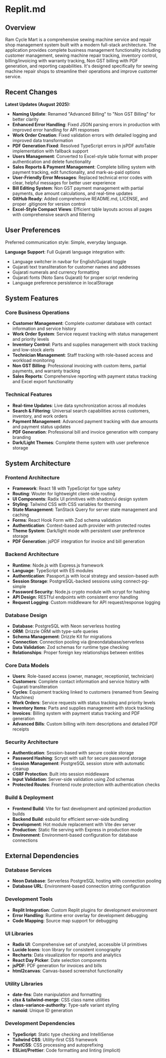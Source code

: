 # Replit.md

## Overview

Ram Cycle Mart is a comprehensive sewing machine service and repair shop management system built with a modern full-stack architecture. The application provides complete business management functionality including customer management, sewing machine repair tracking, inventory control, billing/invoicing with warranty tracking, Non GST billing with PDF generation, and reporting capabilities. It's designed specifically for sewing machine repair shops to streamline their operations and improve customer service.

## Recent Changes

**Latest Updates (August 2025):**
- **Naming Update**: Renamed "Advanced Billing" to "Non GST Billing" for better clarity
- **Enhanced Error Handling**: Fixed JSON parsing errors in production with improved error handling for API responses
- **Work Order Creation**: Fixed validation errors with detailed logging and improved data transformation
- **PDF Generation Fixed**: Resolved TypeScript errors in jsPDF autoTable implementation with fallback support
- **Users Management**: Converted to Excel-style table format with proper authentication and delete functionality
- **Sales Reports & Payment Management**: Complete billing system with payment tracking, edit functionality, and mark-as-paid options
- **User-Friendly Error Messages**: Replaced technical error codes with clear, helpful messages for better user experience
- **Bill Editing System**: Non GST payment management with partial payments, due amount calculations, and real-time updates
- **GitHub Ready**: Added comprehensive README.md, LICENSE, and proper .gitignore for version control
- **Excel-Style Compact Views**: Efficient table layouts across all pages with comprehensive search and filtering

## User Preferences

Preferred communication style: Simple, everyday language.

**Language Support**: Full Gujarati language integration with:
- Language switcher in navbar for English/Gujarati toggle
- Gujarati text transliteration for customer names and addresses
- Gujarati numerals and currency formatting
- Gujarati fonts (Noto Sans Gujarati) for proper script rendering
- Language preference persistence in localStorage

## System Features

### Core Business Operations
- **Customer Management**: Complete customer database with contact information and service history
- **Work Order System**: Service request tracking with status management and priority levels
- **Inventory Control**: Parts and supplies management with stock tracking and low-stock alerts
- **Technician Management**: Staff tracking with role-based access and workload monitoring
- **Non GST Billing**: Professional invoicing with custom items, partial payments, and warranty tracking
- **Sales Reports**: Comprehensive reporting with payment status tracking and Excel export functionality

### Technical Features
- **Real-time Updates**: Live data synchronization across all modules
- **Search & Filtering**: Universal search capabilities across customers, inventory, and work orders
- **Payment Management**: Advanced payment tracking with due amounts and payment status updates
- **PDF Generation**: Professional bill and invoice generation with company branding
- **Dark/Light Themes**: Complete theme system with user preference storage

## System Architecture

### Frontend Architecture
- **Framework**: React 18 with TypeScript for type safety
- **Routing**: Wouter for lightweight client-side routing
- **UI Components**: Radix UI primitives with shadcn/ui design system
- **Styling**: Tailwind CSS with CSS variables for theming
- **State Management**: TanStack Query for server state management and caching
- **Forms**: React Hook Form with Zod schema validation
- **Authentication**: Context-based auth provider with protected routes
- **Theme System**: Dark/light mode with persistent user preference storage
- **PDF Generation**: jsPDF integration for invoice and bill generation

### Backend Architecture
- **Runtime**: Node.js with Express.js framework
- **Language**: TypeScript with ES modules
- **Authentication**: Passport.js with local strategy and session-based auth
- **Session Storage**: PostgreSQL-backed sessions using connect-pg-simple
- **Password Security**: Node.js crypto module with scrypt for hashing
- **API Design**: RESTful endpoints with consistent error handling
- **Request Logging**: Custom middleware for API request/response logging

### Database Design
- **Database**: PostgreSQL with Neon serverless hosting
- **ORM**: Drizzle ORM with type-safe queries
- **Schema Management**: Drizzle Kit for migrations
- **Connection**: Connection pooling via @neondatabase/serverless
- **Data Validation**: Zod schemas for runtime type checking
- **Relationships**: Proper foreign key relationships between entities

### Core Data Models
- **Users**: Role-based access (owner, manager, receptionist, technician)
- **Customers**: Complete contact information and service history with Gujarati transliteration
- **Cycles**: Equipment tracking linked to customers (renamed from Sewing Machines)
- **Work Orders**: Service requests with status tracking and priority levels
- **Inventory Items**: Parts and supplies management with stock tracking
- **Invoices**: Billing system with payment status tracking and PDF generation
- **Advanced Bills**: Custom billing with item descriptions and detailed PDF receipts

### Security Architecture
- **Authentication**: Session-based with secure cookie storage
- **Password Hashing**: Scrypt with salt for secure password storage
- **Session Management**: PostgreSQL session store with automatic cleanup
- **CSRF Protection**: Built into session middleware
- **Input Validation**: Server-side validation using Zod schemas
- **Protected Routes**: Frontend route protection with authentication checks

### Build & Deployment
- **Frontend Build**: Vite for fast development and optimized production builds
- **Backend Build**: esbuild for efficient server-side bundling
- **Development**: Hot module replacement with Vite dev server
- **Production**: Static file serving with Express in production mode
- **Environment**: Environment-based configuration for database connections

## External Dependencies

### Database Services
- **Neon Database**: Serverless PostgreSQL hosting with connection pooling
- **Database URL**: Environment-based connection string configuration

### Development Tools
- **Replit Integration**: Custom Replit plugins for development environment
- **Error Handling**: Runtime error overlay for development debugging
- **Code Mapping**: Source map support for debugging

### UI Libraries
- **Radix UI**: Comprehensive set of unstyled, accessible UI primitives
- **Lucide Icons**: Icon library for consistent iconography
- **Recharts**: Data visualization for reports and analytics
- **React Day Picker**: Date selection components
- **jsPDF**: PDF generation for invoices and bills
- **html2canvas**: Canvas-based screenshot functionality

### Utility Libraries
- **date-fns**: Date manipulation and formatting
- **clsx & tailwind-merge**: CSS class name utilities
- **class-variance-authority**: Type-safe variant styling
- **nanoid**: Unique ID generation

### Development Dependencies
- **TypeScript**: Static type checking and IntelliSense
- **Tailwind CSS**: Utility-first CSS framework
- **PostCSS**: CSS processing and autoprefixing
- **ESLint/Prettier**: Code formatting and linting (implicit)